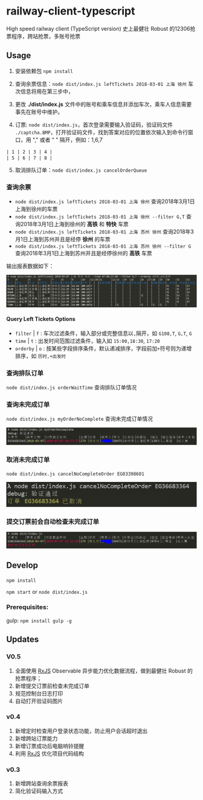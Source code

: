 # railway-client-typescript
High speed railway client (TypeScript version)
史上最健壮 Robust 的12306抢票程序，跨站抢票，多账号抢票


## Usage
1. 安装依赖包 `npm install`

2. 查询余票信息：`node dist/index.js leftTickets 2018-03-01 上海 徐州` 车次信息将用在第三步中，

3. 更改 **./dist/index.js** 文件中的账号和乘车信息并添加车次，乘车人信息需要事先在账号中维护。

4. 订票: `node dist/index.js`，首次登录需要输入验证码，验证码文件 `./captcha.BMP`，打开验证码文件，找到答案对应的位置依次输入到命令行窗口，用 "," 或者 " " 隔开，例如：1,6,7

```
| 1 | 2 | 3 | 4 |
| 5 | 6 | 7 | 8 |
```

5. 取消排队订单：`node dist/index.js cancelOrderQueue`

### 查询余票

* `node dist/index.js leftTickets 2018-03-01 上海 徐州` 查询2018年3月1日上海到徐州的车票
* `node dist/index.js leftTickets 2018-03-01 上海 徐州 --filter G,T` 查询2018年3月1日上海到徐州的 **高铁** 和 **特快** 车票
* `node dist/index.js leftTickets 2018-03-01 上海 苏州 徐州` 查询2018年3月1日上海到苏州并且是经停 **徐州** 的车票
* `node dist/index.js leftTickets 2018-03-01 上海 苏州 徐州 --filter G` 查询2018年3月1日上海到苏州并且是经停徐州的 **高铁** 车票

输出报表数据如下：

![IMG: leftTickets](./resources/leftTickets-2.png)

#### Query Left Tickets Options

* `filter` | `f` : 车次过滤条件，输入部分或完整信息以`,`隔开，如 `G108,T`, `G,T`, `G`
* `time` | `t` : 出发时间范围过滤条件，输入如 `15:00,18:30`, `17:20`
* `orderby` | `o` : 按某些字段排序条件，默认递减排序，字段前加`+`符号则为递增排序，如 `历时,+出发时`

### 查询排队订单

`node dist/index.js orderWaitTime` 查询排队订单情况

### 查询未完成订单

`node dist/index.js myOrderNoComplete` 查询未完成订单情况

![IMG: myOrderNoComplete](./resources/myOrderNoComplete.png)

### 取消未完成订单

`node dist/index.js cancelNoCompleteOrder EG03398601`

![IMG: cancelNoCompleteOrder](./resources/cancelNoCompleteOrder.png)

### 提交订票前会自动检查未完成订单

![IMG: checkMyOrderNoComplete](./resources/checkMyOrderNoComplete.png)

## Develop

`npm install`

`npm start` or `node dist/index.js`

### Prerequisites:

gulp: `npm install gulp -g`

## Updates
### V0.5
1. 全面使用 [RxJS](https://github.com/Reactive-Extensions/RxJS) Observable 异步能力优化数据流程，做到最健壮 Robust 的抢票程序；
2. 新增提交订票前检查未完成订单
3. 规范控制台日志打印
4. 自动打开验证码图片

### v0.4
1. 新增定时检查用户登录状态功能，防止用户会话超时退出
2. 新增跨站订票能力
3. 新增订票成功后电脑响铃提醒
4. 利用 [RxJS](https://github.com/Reactive-Extensions/RxJS) 优化项目代码结构

### v0.3

1. 新增跨站查询余票报表
2. 简化验证码输入方式
